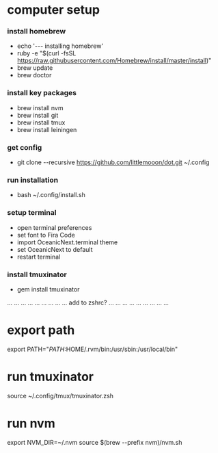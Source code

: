 # computer setup

### install homebrew
- echo '--- installing homebrew'
- ruby -e "$(curl -fsSL https://raw.githubusercontent.com/Homebrew/install/master/install)"
- brew update
- brew doctor

### install key packages
- brew install nvm
- brew install git
- brew install tmux
- brew install leiningen

### get config
- git clone --recursive https://github.com/littlemooon/dot.git ~/.config

### run installation
- bash ~/.config/install.sh

### setup terminal
- open terminal preferences
- set font to Fira Code
- import OceanicNext.terminal theme
- set OceanicNext to default
- restart terminal

### install tmuxinator
- gem install tmuxinator

... ... ... ... ... ... ... ... ...
add to zshrc?
... ... ... ... ... ... ... ... ...

# export path
export PATH="$PATH:$HOME/.rvm/bin:/usr/sbin:/usr/local/bin"

# run tmuxinator
source ~/.config/tmux/tmuxinator.zsh

# run nvm
export NVM_DIR=~/.nvm
source $(brew --prefix nvm)/nvm.sh

